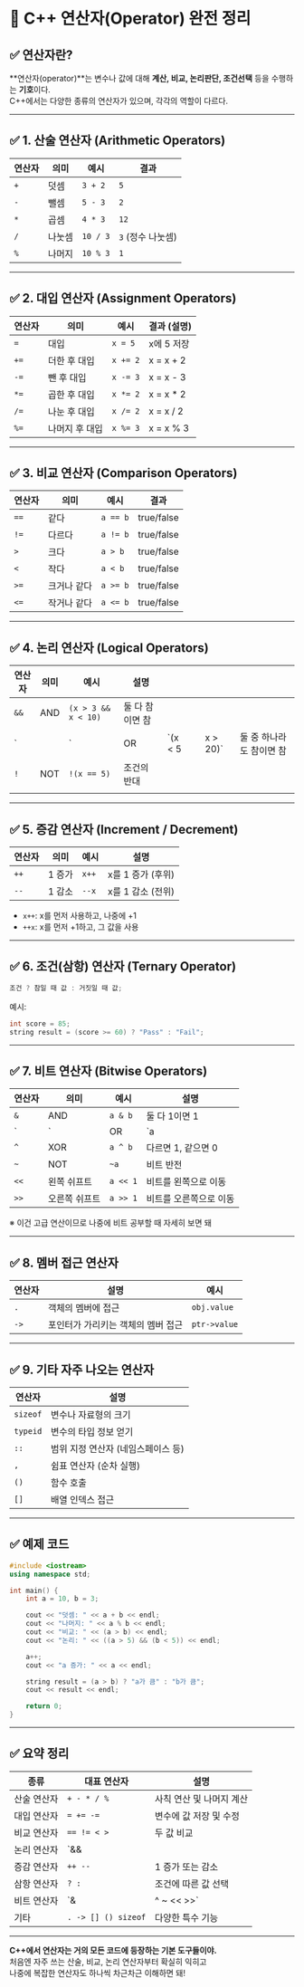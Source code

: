# 🧮 C++ 연산자(Operator) 완전 정리

## ✅ 연산자란?

**연산자(operator)**는 변수나 값에 대해 **계산, 비교, 논리판단, 조건선택** 등을 수행하는 **기호**이다.  
C++에서는 다양한 종류의 연산자가 있으며, 각각의 역할이 다르다.

---

## ✅ 1. 산술 연산자 (Arithmetic Operators)

| 연산자 | 의미       | 예시           | 결과     |
|--------|------------|----------------|----------|
| `+`    | 덧셈       | `3 + 2`        | `5`      |
| `-`    | 뺄셈       | `5 - 3`        | `2`      |
| `*`    | 곱셈       | `4 * 3`        | `12`     |
| `/`    | 나눗셈     | `10 / 3`       | `3` (정수 나눗셈) |
| `%`    | 나머지     | `10 % 3`       | `1`      |

---

## ✅ 2. 대입 연산자 (Assignment Operators)

| 연산자  | 의미       | 예시       | 결과 (설명)   |
| ---- | -------- | -------- | --------- |
| `=`  | 대입       | `x = 5`  | x에 5 저장   |
| `+=` | 더한 후 대입  | `x += 2` | x = x + 2 |
| `-=` | 뺀 후 대입   | `x -= 3` | x = x - 3 |
| `*=` | 곱한 후 대입  | `x *= 2` | x = x * 2 |
| `/=` | 나눈 후 대입  | `x /= 2` | x = x / 2 |
| `%=` | 나머지 후 대입 | `x %= 3` | x = x % 3 |

---

## ✅ 3. 비교 연산자 (Comparison Operators)

| 연산자  | 의미     | 예시       | 결과         |
| ---- | ------ | -------- | ---------- |
| `==` | 같다     | `a == b` | true/false |
| `!=` | 다르다    | `a != b` | true/false |
| `>`  | 크다     | `a > b`  | true/false |
| `<`  | 작다     | `a < b`  | true/false |
| `>=` | 크거나 같다 | `a >= b` | true/false |
| `<=` | 작거나 같다 | `a <= b` | true/false |

---

## ✅ 4. 논리 연산자 (Logical Operators)

| 연산자  | 의미  | 예시                  | 설명        |         |     |          |                |
| ---- | --- | ------------------- | --------- | ------- | --- | -------- | -------------- |
| `&&` | AND | `(x > 3 && x < 10)` | 둘 다 참이면 참 |         |     |          |                |
| `    |     | `                   | OR        | `(x < 5 |     | x > 20)` | 둘 중 하나라도 참이면 참 |
| `!`  | NOT | `!(x == 5)`         | 조건의 반대    |         |     |          |                |
|      |     |                     |           |         |     |          |                |

---

## ✅ 5. 증감 연산자 (Increment / Decrement)

| 연산자 | 의미             | 예시      | 설명                      |
|--------|------------------|-----------|---------------------------|
| `++`   | 1 증가           | `x++`     | x를 1 증가 (후위)         |
| `--`   | 1 감소           | `--x`     | x를 1 감소 (전위)         |

- `x++`: x를 먼저 사용하고, 나중에 +1
- `++x`: x를 먼저 +1하고, 그 값을 사용

---

## ✅ 6. 조건(삼항) 연산자 (Ternary Operator)

```cpp
조건 ? 참일 때 값 : 거짓일 때 값;
```

예시:

```cpp
int score = 85;
string result = (score >= 60) ? "Pass" : "Fail";
```

---

## ✅ 7. 비트 연산자 (Bitwise Operators)

| 연산자 | 의미      | 예시     | 설명                     |
|--------|-----------|----------|--------------------------|
| `&`    | AND       | `a & b`  | 둘 다 1이면 1            |
| `|`    | OR        | `a | b`  | 둘 중 하나라도 1이면 1    |
| `^`    | XOR       | `a ^ b`  | 다르면 1, 같으면 0       |
| `~`    | NOT       | `~a`     | 비트 반전                 |
| `<<`   | 왼쪽 쉬프트 | `a << 1` | 비트를 왼쪽으로 이동     |
| `>>`   | 오른쪽 쉬프트| `a >> 1` | 비트를 오른쪽으로 이동    |

※ 이건 고급 연산이므로 나중에 비트 공부할 때 자세히 보면 돼

---

## ✅ 8. 멤버 접근 연산자

| 연산자 | 설명                               | 예시         |
|--------|------------------------------------|--------------|
| `.`    | 객체의 멤버에 접근                 | `obj.value`  |
| `->`   | 포인터가 가리키는 객체의 멤버 접근 | `ptr->value` |

---

## ✅ 9. 기타 자주 나오는 연산자

| 연산자 | 설명                   |
|--------|------------------------|
| `sizeof` | 변수나 자료형의 크기 |
| `typeid` | 변수의 타입 정보 얻기 |
| `::`   | 범위 지정 연산자 (네임스페이스 등) |
| `,`    | 쉼표 연산자 (순차 실행) |
| `()`   | 함수 호출              |
| `[]`   | 배열 인덱스 접근        |

---

## ✅ 예제 코드

```cpp
#include <iostream>
using namespace std;

int main() {
    int a = 10, b = 3;

    cout << "덧셈: " << a + b << endl;
    cout << "나머지: " << a % b << endl;
    cout << "비교: " << (a > b) << endl;
    cout << "논리: " << ((a > 5) && (b < 5)) << endl;

    a++;
    cout << "a 증가: " << a << endl;

    string result = (a > b) ? "a가 큼" : "b가 큼";
    cout << result << endl;

    return 0;
}
```

---

## ✅ 요약 정리

| 종류           | 대표 연산자            | 설명                     |
|----------------|------------------------|--------------------------|
| 산술 연산자     | `+ - * / %`            | 사칙 연산 및 나머지 계산 |
| 대입 연산자     | `= += -=`              | 변수에 값 저장 및 수정  |
| 비교 연산자     | `== != < >`            | 두 값 비교               |
| 논리 연산자     | `&& || !`              | 조건 판단 (AND, OR, NOT) |
| 증감 연산자     | `++ --`                | 1 증가 또는 감소         |
| 삼항 연산자     | `? :`                  | 조건에 따른 값 선택     |
| 비트 연산자     | `& | ^ ~ << >>`        | 비트 단위 조작 (심화)   |
| 기타            | `. -> [] () sizeof`    | 다양한 특수 기능         |

---

**C++에서 연산자는 거의 모든 코드에 등장하는 기본 도구들이야.**  
처음엔 자주 쓰는 산술, 비교, 논리 연산자부터 확실히 익히고  
나중에 복잡한 연산자도 하나씩 차근차근 이해하면 돼!
